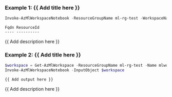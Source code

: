 ### Example 1: {{ Add title here }}
```powershell
Invoke-AzMlWorkspaceNotebook -ResourceGroupName ml-rg-test -WorkspaceName mlworkspace-cli01
```

```output
Fqdn ResourceId
---- ----------
```

{{ Add description here }}

### Example 2: {{ Add title here }}
```powershell
$workspace = Get-AzMlWorkspace -ResourceGroupName ml-rg-test -Name mlworkspace-cli01
Invoke-AzMlWorkspaceNotebook -InputObject $workspace
```

```output
{{ Add output here }}
```

{{ Add description here }}

